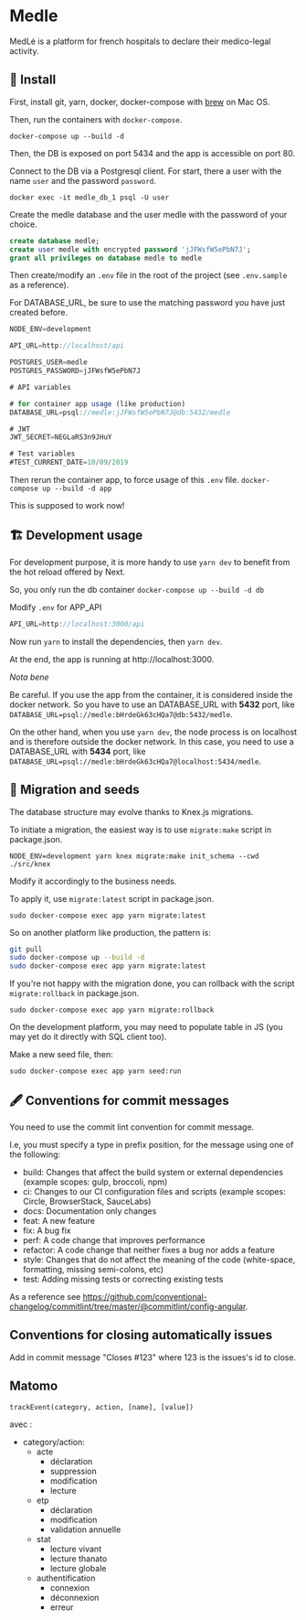 # Medle

MedLé is a platform for french hospitals to declare their medico-legal activity.

## 👔 Install

First, install git, yarn, docker, docker-compose with [brew](https://brew.sh/) on Mac OS.

Then, run the containers with `docker-compose`.

`docker-compose up --build -d`

Then, the DB is exposed on port 5434 and the app is accessible on port 80.

Connect to the DB via a Postgresql client. For start, there a user with the name `user` and the password `password`.

`docker exec -it medle_db_1 psql -U user`

Create the medle database and the user medle with the password of your choice.

```sql
create database medle;
create user medle with encrypted password 'jJFWsfW5ePbN7J';
grant all privileges on database medle to medle
```

Then create/modify an `.env` file in the root of the project (see `.env.sample` as a reference).

For DATABASE_URL, be sure to use the matching password you have just created before.

```js
NODE_ENV=development

API_URL=http://localhost/api

POSTGRES_USER=medle
POSTGRES_PASSWORD=jJFWsfW5ePbN7J

# API variables

# for container app usage (like production)
DATABASE_URL=psql://medle:jJFWsfW5ePbN7J@db:5432/medle

# JWT
JWT_SECRET=NEGLaRS3n9JHuY

# Test variables
#TEST_CURRENT_DATE=10/09/2019
```

Then rerun the container app, to force usage of this `.env` file.
`docker-compose up --build -d app`

This is supposed to work now!


## 🏗️ Development usage

For development purpose, it is more handy to use `yarn dev` to benefit from the hot reload offered by Next.

So, you only run the db container
`docker-compose up --build -d db`

Modify `.env` for APP_API
```js
API_URL=http://localhost:3000/api
```

Now run `yarn` to install the dependencies, then `yarn dev`.

At the end, the app is running at http://localhost:3000.

*Nota bene*

Be careful. If you use the app from the container, it is considered inside the docker network.
So you have to use an DATABASE_URL with __5432__ port, like `DATABASE_URL=psql://medle:bHrdeGk63cHQa7@db:5432/medle`.

On the other hand, when you use `yarn dev`, the node process is on localhost and is therefore outside the docker network.
In this case, you need to use a DATABASE_URL with __5434__ port, like `DATABASE_URL=psql://medle:bHrdeGk63cHQa7@localhost:5434/medle`.

## 🌱 Migration and seeds

The database structure may evolve thanks to Knex.js migrations.

To initiate a migration, the easiest way is to use `migrate:make` script in package.json.

```shell
NODE_ENV=development yarn knex migrate:make init_schema --cwd ./src/knex
```

Modify it accordingly to the business needs.

To apply it, use `migrate:latest` script in package.json.

`sudo docker-compose exec app yarn migrate:latest`

So on another platform like production, the pattern is:

```sh
git pull
sudo docker-compose up --build -d
sudo docker-compose exec app yarn migrate:latest
```

If you're not happy with the migration done, you can rollback with the script `migrate:rollback` in package.json.

`sudo docker-compose exec app yarn migrate:rollback`

On the development platform, you may need to populate table in JS (you may yet do it directly with SQL client too).

Make a new seed file, then:

`sudo docker-compose exec app yarn seed:run`


## 🖋️ Conventions for commit messages

You need to use the commit lint convention for commit message.

I.e, you must specify a type in prefix position, for the message using one of the following:

- build: Changes that affect the build system or external dependencies (example scopes: gulp, broccoli, npm)
- ci: Changes to our CI configuration files and scripts (example scopes: Circle, BrowserStack, SauceLabs)
- docs: Documentation only changes
- feat: A new feature
- fix: A bug fix
- perf: A code change that improves performance
- refactor: A code change that neither fixes a bug nor adds a feature
- style: Changes that do not affect the meaning of the code (white-space, formatting, missing semi-colons, etc)
- test: Adding missing tests or correcting existing tests

As a reference see https://github.com/conventional-changelog/commitlint/tree/master/@commitlint/config-angular.

## Conventions for closing automatically issues

Add in commit message "Closes #123" where 123 is the issues's id to close.

## Matomo

`trackEvent(category, action, [name], [value])`

avec :
- category/action:
    - acte
        - déclaration
        - suppression
        - modification
        - lecture
    - etp
        - déclaration
        - modification
        - validation annuelle
    - stat
        - lecture vivant
        - lecture thanato
        - lecture globale
    - authentification
        - connexion
        - déconnexion
        - erreur
